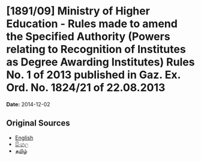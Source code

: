 # [1891/09] Ministry of Higher Education - Rules made to amend the Specified Authority (Powers relating to Recognition of Institutes as Degree Awarding Institutes) Rules No. 1 of 2013 published in Gaz. Ex. Ord. No. 1824/21 of 22.08.2013

**Date:** 2014-12-02

## Original Sources

- [English](https://documents.gov.lk/view/extra-gazettes/2014/12/1891-09_E.pdf)
- [සිංහල](https://documents.gov.lk/view/extra-gazettes/2014/12/1891-09_S.pdf)
- [தமிழ்](https://documents.gov.lk/view/extra-gazettes/2014/12/1891-09_T.pdf)
